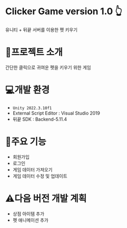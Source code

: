 # Clicker Game version 1.0 :point_up_2:
 유니티 + 뒤끝 서버를 이용한 펫 키우기<br>

# :iphone:프로젝트 소개
간단한 클릭으로 귀여운 펫을 키우기 위한 게임<br>

# :computer:개발 환경
- `Unity 2022.3.10f1`
- External Script Editor : Visual Studio 2019
- 뒤끝 SDK : Backend-5.11.4

# :notebook:주요 기능
- 회원가입
- 로그인
- 게임 데이터 가져오기
- 게임 데이터 수정 및 업데이트

# :warning:다음 버전 개발 계획
- 상점 아이템 추가
- 펫 애니메이션 추가
